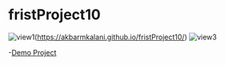 # fristProject10
![view1](https://user-images.githubusercontent.com/121675616/212340123-ed79eda1-244a-4a35-902a-0a3b9d812173.jpg)(https://akbarmkalani.github.io/fristProject10/) 
![view3](https://user-images.githubusercontent.com/121675616/212340301-ce94c639-c729-4bd9-b5a2-a32ba7608c5c.jpg)

-[Demo Project](https://akbarmkalani.github.io/fristProject10/) 
